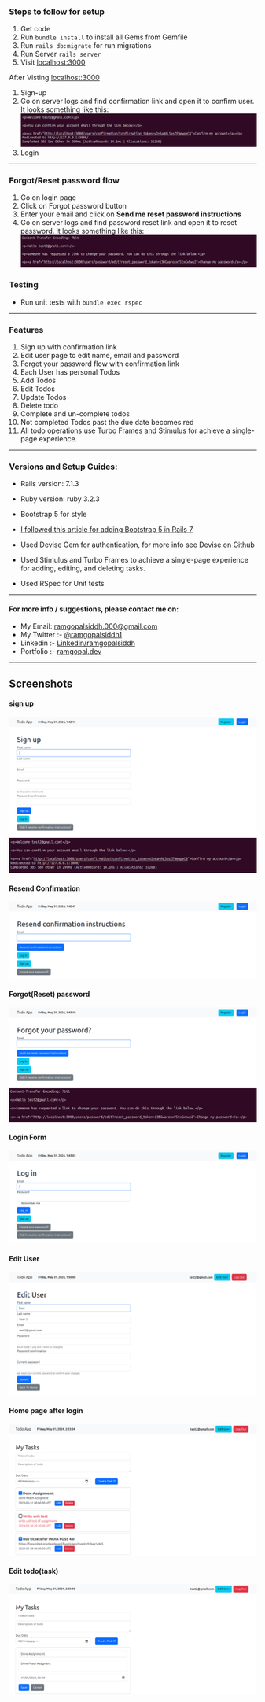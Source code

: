 ### Steps to follow for setup
  1. Get code
  3. Run `bundle install` to install all Gems from Gemfile
  4. Run `rails db:migrate` for run migrations
  5. Run Server `rails server`
  6. Visit [localhost:3000](http://127.0.0.1:3000) 

After Visting [localhost:3000](http://127.0.0.1:3000) 
  1. Sign-up 
  2. Go on server logs and find confirmation link and open it to confirm user. It looks something like this:
    <img src="screenshots/2_user_signup_confirmation_link.png">
  3. Login
---

### Forgot/Reset password flow
  1. Go on login page 
  2. Click on Forgot password button
  3. Enter your email and click on **Send me reset password instructions**
  4. Go on server logs and find password reset link and open it to reset password. it looks something like this:
    <img src="screenshots/5_password_reset_link.png">


### Testing 
- Run unit tests with `bundle exec rspec`

---

### Features

  1. Sign up with confirmation link
  2. Edit user page to edit name, email and password
  3. Forget your password flow with confirmation link
  3. Each User has personal Todos
  4. Add Todos
  5. Edit Todos
  6. Update Todos
  7. Delete todo
  8. Complete and un-complete todos
  9. Not completed Todos past the due date becomes red
  10. All todo operations use Turbo Frames and Stimulus for achieve a single-page experience.
  
---

### Versions and Setup Guides:

* Rails version: 7.1.3

* Ruby version: ruby 3.2.3

* Bootstrap 5 for style

* [I followed this article for adding Bootstrap 5 in Rails 7](https://medium.com/@pietropugliesi/javascript-bootstrap-asset-bundling-in-ruby-on-rails-7-3640a220f2ce)

* Used Devise Gem for authentication, for more info see [Devise on Github](https://github.com/heartcombo/devise)

* Used Stimulus and Turbo Frames to achieve a single-page experience for adding, editing, and deleting tasks.

* Used RSpec for Unit tests

---

#### For more info / suggestions, please contact me on:
- My Email: <a href="mailto:ramgopalsiddh.000@gmail.com"> ramgopalsiddh.000@gmail.com</a>
- My Twitter :- <a href="https://twitter.com/ramgopalsiddh1/"> @ramgopalsiddh1</a>
- Linkedin :- <a href="https://www.linkedin.com/in/ramgopalsiddh/"> Linkedin/ramgopalsiddh </a>
- Portfolio :- <a href="https://ramgopal.dev/">ramgopal.dev</a>

---
## Screenshots

#### sign up
<img src="screenshots/1_sign_up_form.png">

<img src="screenshots/2_user_signup_confirmation_link.png">

#### Resend Confirmation
<img src="screenshots/3_resend_confirmation_form.png">

#### Forgot(Reset) password
<img src="screenshots/4_forget_passord_form.png">

<img src="screenshots/5_password_reset_link.png">

#### Login Form
<img src="screenshots/6_login_form.png">

#### Edit User
<img src="screenshots/7_edit_user_page.png">

#### Home page after login
<img src="screenshots/8_home_page_after_login.png">

#### Edit todo(task)
<img src="screenshots/9_edit_todo.png">